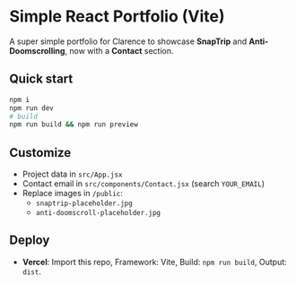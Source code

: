 # Simple React Portfolio (Vite)

A super simple portfolio for Clarence to showcase **SnapTrip** and **Anti-Doomscrolling**, now with a **Contact** section.

## Quick start

```bash
npm i
npm run dev
# build
npm run build && npm run preview
```

## Customize

- Project data in `src/App.jsx`
- Contact email in `src/components/Contact.jsx` (search `YOUR_EMAIL`)
- Replace images in `/public`:
  - `snaptrip-placeholder.jpg`
  - `anti-doomscroll-placeholder.jpg`

## Deploy

- **Vercel**: Import this repo, Framework: Vite, Build: `npm run build`, Output: `dist`.

